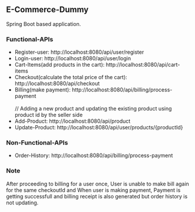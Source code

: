 ## E-Commerce-Dummy
Spring Boot based application.

### Functional-APIs
* Register-user: http://localhost:8080/api/user/register
* Login-user: http://localhost:8080/api/user/login
* Cart-Items(add products in the cart): http://localhost:8080/api/cart-items
* Checkout(calculate the total price of the cart): http://localhost:8080/api/checkout
* Billing(make payment): http://localhost:8080/api/billing/process-payment <br>
  <br>
  // Adding a new product and updating the existing product using product id by the seller side
* Add-Product: http://localhost:8080/api/product
* Update-Product: http://localhost:8080/api/user/products/{productId}


### Non-Functional-APIs
* Order-History: http://localhost:8080/api/billing/process-payment


### Note
After proceeding to billing for a user once, User is unable to make bill again for the same checkoutId and When user is making payment, Payment is getting successfull and billing receipt is also generated but order history is not updating.

